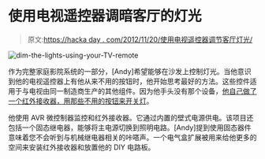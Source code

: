 # 使用电视遥控器调暗客厅的灯光

> 原文:[https://hacka day . com/2012/11/20/使用电视遥控器调节客厅灯光/](https://hackaday.com/2012/11/20/dimming-the-living-room-lights-using-your-tv-remote/)

![](../Images/fba7f69aeb7d2ec776e26e1642e9df7d.png "dim-the-lights-using-your-TV-remote")

作为完整家庭影院系统的一部分，[Andy]希望能够在沙发上控制灯光。当他意识到他的电视遥控器上有他从来不用的按钮时，他开始思考最好的方法。这些控件适用于与电视由同一制造商生产的其他组件。因为他手头没有那个设备，[他自己做了一个红外接收器，用那些不用的按钮来开关灯](http://handya.co.nz/post/36127381687/remote-controlled-home-theatre-lights)。

他使用 AVR 微控制器监控和红外接收器。它通过内置的壁式电源供电。该项目还包括一个固态继电器，能够将主电源切换到照明电路。[Andy]提到使用固态器件意味着您不会听到与机械继电器相关的咔嗒声。一个电气盒扩展被用来给他更多的空间来安装红外接收器和放置他的 DIY 电路板。